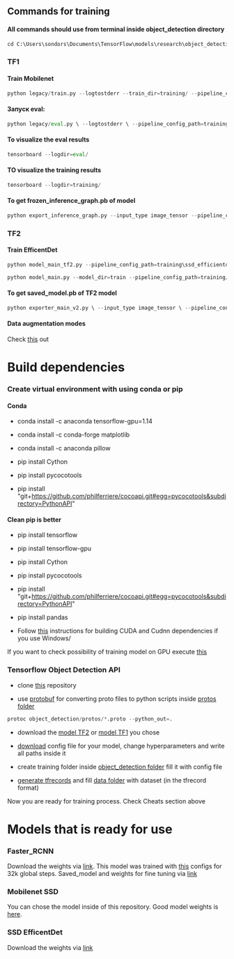 ## Commands for training

#### All commands should use from terminal inside object_detection directory

```python
cd C:\Users\sondors\Documents\TensorFlow\models\research\object_detection
```
### TF1

#### Train Mobilenet

```python
python legacy/train.py --logtostderr --train_dir=training/ --pipeline_config_path=training/ssd_mobilenet_v1_coco.config
```

#### Запуск eval:

```python
python legacy/eval.py \ --logtostderr \ --pipeline_config_path=training/ssd_mobilenet_v1_coco.config \ --checkpoint_dir=training/ \ --eval_dir=eval/
```

#### To visualize the eval results

```python
tensorboard --logdir=eval/
```

#### TO visualize the training results

```python
tensorboard --logdir=training/
```

#### To get frozen_inference_graph.pb of model

```python
python export_inference_graph.py --input_type image_tensor --pipeline_config_path training/ssd_mobilenet_v1_coco.config --trained_checkpoint_prefix training/model.ckpt-85000 --output_directory ssd_mobilenet_v1_coco\saved_model
```

### TF2

#### Train EfficentDet

```python
python model_main_tf2.py --pipeline_config_path=training\ssd_efficientdet_d3_896x896.config --model_dir=training --num_train_steps=50000 --sample_1_of_n_eval_examples=1 --alsologtostderr
```
```python
python model_main.py --model_dir=train --pipeline_config_path=training/ssd_efficientdet_d3_896x896.config --alsologtostderr --num_train_steps=80000 --num_eval_steps=1000
```

#### To get saved_model.pb of TF2 model

```python
python exporter_main_v2.py \ --input_type image_tensor \ --pipeline_config_path training/ssd_efficientdet_d3_896x896.config \ --trained_checkpoint_dir training \ --output_directory efficientdet_d3_coco17_tpu-32/saved_mode
```

#### Data augmentation modes

Check [this](https://github.com/tensorflow/models/blob/master/research/object_detection/protos/preprocessor.proto) out

# Build dependencies

### Create virtual environment with using conda or pip

#### Conda

- conda install -c anaconda tensorflow-gpu=1.14

- conda install -c conda-forge matplotlib

- conda install -c anaconda pillow

- pip install Cython

- pip install pycocotools

- pip install "git+https://github.com/philferriere/cocoapi.git#egg=pycocotools&subdirectory=PythonAPI"

#### Clean pip is better

- pip install tensorflow

- pip install tensorflow-gpu

- pip install Cython

- pip install pycocotools

- pip install "git+https://github.com/philferriere/cocoapi.git#egg=pycocotools&subdirectory=PythonAPI"

- pip install pandas

- Follow [this](https://towardsdatascience.com/installing-tensorflow-with-cuda-cudnn-and-gpu-support-on-windows-10-60693e46e781) instructions for building CUDA and Cudnn dependencies if you use Windows/

If you want to check possibility of training model on GPU execute [this](https://github.com/IgorSondors/cv-trash/blob/master/TFcheck.py)

### Tensorflow Object Detection API

- clone [this](https://github.com/tensorflow/models.git) repository

- use [protobuf](https://developers.google.com/protocol-buffers/) for converting proto files to python scripts inside [protos folder](https://github.com/tensorflow/models/tree/master/research/object_detection/protos)
```python
protoc object_detection/protos/*.proto --python_out=.
```
- download the [model TF2](https://github.com/tensorflow/models/blob/master/research/object_detection/g3doc/tf2_detection_zoo.md) or [model TF1](https://github.com/tensorflow/models/blob/master/research/object_detection/g3doc/tf1_detection_zoo.md) you chose

- [download](https://github.com/tensorflow/models/tree/master/research/object_detection/samples/configs) config file for your model, change hyperparameters and write all paths inside it

- create training folder inside [object_detection folder](https://github.com/tensorflow/models/tree/master/research/object_detection) fill it with config file

- [generate tfrecords](https://github.com/IgorSondors/OCR-for-Russian-documents/tree/master/generate_tfrecords) and fill [data folder](https://github.com/tensorflow/models/tree/master/research/object_detection/data) with dataset (in the tfrecord format)

Now you are ready for training process. Check Cheats section above

# Models that is ready for use

### Faster_RCNN

Download the weights via [link](https://drive.google.com/file/d/1LFpO1DsDm2EHcYFPWQfAikgnHQ3mNPGm/view?usp=sharing). This model was trained with [this](https://github.com/IgorSondors/text_detector/blob/master/faster_rcnn_resnet101_coco.config) configs for 32k global steps. Saved_model and weights for fine tuning via [link](https://drive.google.com/file/d/1K4k6xtebwUEpAQeSHLPx1m3MynHhQHjZ/view?usp=sharing)

### Mobilenet SSD

You can chose the model inside of this repository. Good model weights is [here](https://github.com/IgorSondors/OCR-for-Russian-documents/blob/master/frozen_inference_graph.pb).

### SSD EfficentDet

Download the weights via [link](https://drive.google.com/drive/folders/13J2zvihwHqyxmsTtWH4QU_9b5r9oxNL5?usp=sharing)
